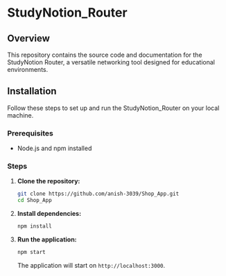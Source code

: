 # StudyNotion_Router

## Overview

This repository contains the source code and documentation for the StudyNotion Router, a versatile networking tool designed for educational environments.

## Installation

Follow these steps to set up and run the StudyNotion_Router on your local machine.

### Prerequisites

- Node.js and npm installed

### Steps

1. **Clone the repository:**

    ```bash
    git clone https://github.com/anish-3039/Shop_App.git
    cd Shop_App
    ```

2. **Install dependencies:**

    ```bash
    npm install
    ```

3. **Run the application:**

    ```bash
    npm start
    ```

    The application will start on `http://localhost:3000`.
